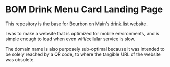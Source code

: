 # BOM Drink Menu Card Landing Page

This repository is the base for Bourbon on Main's [drink list](https://sea-turtle-app-pwk2y.ondigitalocean.app) website.

I was to make a website that is optimized for mobile environments, and is simple enough to load when even wifi/cellular service is slow.

The domain name is also purposely sub-optimal because it was intended to be solely reached by a QR code, to where the tangible URL of the website was obsolete.
